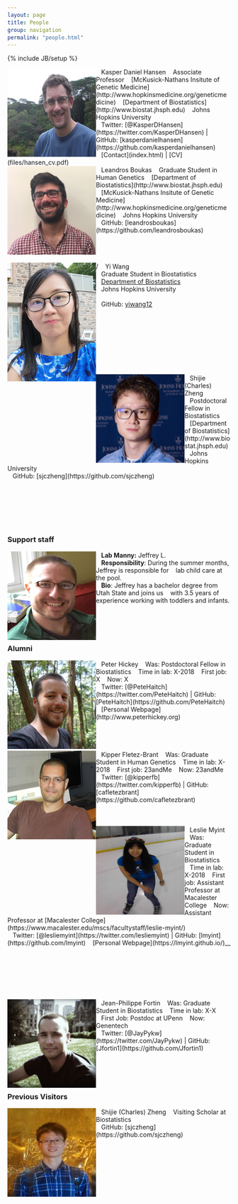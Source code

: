 ```yaml
---
layout: page
title: People
group: navigation
permalink: "people.html"
---
```

{% include JB/setup %}

<img alt="Kasper Daniel Hansen" align="left" src="media/people/khansen.jpg" width="200" height="200"/>
&nbsp;&nbsp;&nbsp;Kasper Daniel Hansen  
&nbsp;&nbsp;&nbsp;Associate Professor  
&nbsp;&nbsp;&nbsp;[McKusick-Nathans Insitute of Genetic Medicine](http://www.hopkinsmedicine.org/geneticmedicine)  
&nbsp;&nbsp;&nbsp;[Department of Biostatistics](http://www.biostat.jhsph.edu)  
&nbsp;&nbsp;&nbsp;Johns Hopkins University  
<br>
&nbsp;&nbsp;&nbsp;Twitter: [@KasperDHansen](https://twitter.com/KasperDHansen) |
GitHub: [kasperdanielhansen](https://github.com/kasperdanielhansen)  
&nbsp;&nbsp;&nbsp;[Contact](index.html) | [CV](files/hansen_cv.pdf)  
<br>

<img alt="Leandros Boukas" align="left" src="media/people/lboukas.png" width="200" height="200"/>
&nbsp;&nbsp;&nbsp;Leandros Boukas  
&nbsp;&nbsp;&nbsp;Graduate Student in Human Genetics  
&nbsp;&nbsp;&nbsp;[Department of Biostatistics](http://www.biostat.jhsph.edu)  
&nbsp;&nbsp;&nbsp;[McKusick-Nathans Insitute of Genetic Medicine](http://www.hopkinsmedicine.org/geneticmedicine)  
&nbsp;&nbsp;&nbsp;Johns Hopkins University  
<br>
&nbsp;&nbsp;&nbsp;GitHub: [leandrosboukas](https://github.com/leandrosboukas)  
<br><br><br><br>

<img alt="Yi Wang" align="left" src="media/people/yiwang.png">/
&nbsp;&nbsp;&nbsp;Yi Wang  
&nbsp;&nbsp;&nbsp;Graduate Student in Biostatistics  
&nbsp;&nbsp;&nbsp;[Department of Biostatistics](http://www.biostat.jhsph.edu)  
&nbsp;&nbsp;&nbsp;Johns Hopkins University  
<br>
&nbsp;&nbsp;&nbsp;GitHub: [yiwang12](https://github.com/yiwang12)  
<br><br><br><br><br><br><br><br>

<img alt="Charles Zheng" align="left" src="media/people/czheng.png" width="200" height="200"/>
&nbsp;&nbsp;&nbsp;Shijie (Charles) Zheng  
&nbsp;&nbsp;&nbsp;Postdoctoral Fellow in  Biostatistics  
&nbsp;&nbsp;&nbsp;[Department of Biostatistics](http://www.biostat.jhsph.edu)  
&nbsp;&nbsp;&nbsp;Johns Hopkins University  
<br>
&nbsp;&nbsp;&nbsp;GitHub: [sjczheng](https://github.com/sjczheng)  
<br><br><br><br><br><br><br>



### Support staff

<img alt="Jeffrey" align="left" src="media/people/jeffrey.png" width="200" height="200"/>
&nbsp;&nbsp;&nbsp;<b>Lab Manny:</b> Jeffrey L.  
&nbsp;&nbsp;&nbsp;<br>
&nbsp;&nbsp;&nbsp;<b>Responsibility</b>: During the summer months, Jeffrey is responsible for  
&nbsp;&nbsp;&nbsp;lab child care at the pool.  
&nbsp;&nbsp;&nbsp;<br>
&nbsp;&nbsp;&nbsp;<b>Bio</b>: Jeffrey has a bachelor degree from Utah State and joins us  
&nbsp;&nbsp;&nbsp;with 3.5 years of experience working with toddlers and infants.  
<br><br><br><br><br>

### Alumni

<img alt="Peter Hickey" align="left" src="media/people/phickey.jpg" width="200" height="200"/>
&nbsp;&nbsp;&nbsp;Peter Hickey  
&nbsp;&nbsp;&nbsp;Was: Postdoctoral Fellow in Biostatistics  
&nbsp;&nbsp;&nbsp;Time in lab: X-2018  
&nbsp;&nbsp;&nbsp;First job: X  
&nbsp;&nbsp;&nbsp;Now: X  
<br>
&nbsp;&nbsp;&nbsp;Twitter: [@PeteHaitch](https://twitter.com/PeteHaitch) |
GitHub: [PeteHaitch](https://github.com/PeteHaitch)  
&nbsp;&nbsp;&nbsp;[Personal Webpage](http://www.peterhickey.org)  
<br><br><br><br><br>

<img alt="Kipper Fletez-Brant" align="left" src="media/people/kipper.jpg" width="200" height="200"/>
&nbsp;&nbsp;&nbsp;Kipper Fletez-Brant  
&nbsp;&nbsp;&nbsp;Was: Graduate Student in Human Genetics  
&nbsp;&nbsp;&nbsp;Time in lab: X-2018  
&nbsp;&nbsp;&nbsp;First job: 23andMe  
&nbsp;&nbsp;&nbsp;Now: 23andMe  
<br>
&nbsp;&nbsp;&nbsp;Twitter: [@kipperfb](https://twitter.com/kipperfb) | GitHub: [cafletezbrant](https://github.com/cafletezbrant)  
<br><br><br><br>

<img alt="Leslie Myint" align="left" src="media/people/myint.jpg" width="200" height="200"/>
&nbsp;&nbsp;&nbsp;Leslie Myint  
&nbsp;&nbsp;&nbsp;Was: Graduate Student in Biostatistics  
&nbsp;&nbsp;&nbsp;Time in lab: X-2018  
&nbsp;&nbsp;&nbsp;First job: Assistant Professor at Macalester College  
&nbsp;&nbsp;&nbsp;Now: Assistant Professor at [Macalester College](https://www.macalester.edu/mscs/facultystaff/leslie-myint/)  
<br>
&nbsp;&nbsp;&nbsp;Twitter: [@lesliemyint](https://twitter.com/lesliemyint) | GitHub: [lmyint](https://github.com/lmyint)  
&nbsp;&nbsp;&nbsp;[Personal Webpage](https://lmyint.github.io/)__
<br><br><br><br><br><br><br><br>

<img alt="Jean-Philippe Fortin" align="left" src="media/people/fortin.png" width="200" height="200"/>
&nbsp;&nbsp;&nbsp;Jean-Philippe Fortin  
&nbsp;&nbsp;&nbsp;Was: Graduate Student in Biostatistics  
&nbsp;&nbsp;&nbsp;Time in lab: X-X  
&nbsp;&nbsp;&nbsp;First Job: Postdoc at UPenn  
&nbsp;&nbsp;&nbsp;Now: Genentech  
<br>
&nbsp;&nbsp;&nbsp;Twitter: [@JayPykw](https://twitter.com/JayPykw) |
GitHub: [Jfortin1](https://github.com/Jfortin1)  
<br><br><br><br><br>

### Previous Visitors

<img alt="Charles Zheng" align="left" src="media/people/czheng.jpg" width="200" height="200"/>
&nbsp;&nbsp;&nbsp;Shijie (Charles) Zheng  
&nbsp;&nbsp;&nbsp;Visiting Scholar at Biostatistics  
<br>
&nbsp;&nbsp;&nbsp;GitHub: [sjczheng](https://github.com/sjczheng)  
<br><br><br><br><br><br><br>


